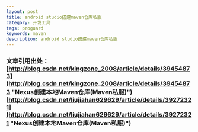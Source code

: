 ```yaml
---
layout: post
title: android studio搭建maven仓库私服
category: 开发工具
tags: proguard
keywords: maven
description: android studio搭建maven仓库私服
---
```


### 文章引用出处：[http://blog.csdn.net/kingzone_2008/article/details/39454873](http://blog.csdn.net/kingzone_2008/article/details/39454873 "Nexus创建本地Maven仓库(Maven私服)") [http://blog.csdn.net/liujiahan629629/article/details/39272321](http://blog.csdn.net/liujiahan629629/article/details/39272321 "Nexus创建本地Maven仓库(Maven私服)")
